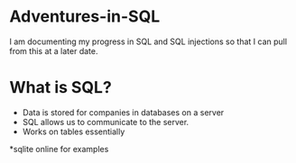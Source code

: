 # Adventures-in-SQL
I am documenting my progress in SQL and SQL injections so that I can pull from this at a later date.

# What is SQL?
- Data is stored for companies in databases on a server
- SQL allows us to communicate to the server.
- Works on tables essentially

*sqlite online for examples
